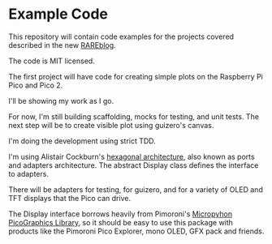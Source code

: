 # Example Code

This repository will contain code examples for the projects covered described in the new [RAREblog](https://rareblog.substack.com).

The code is MIT licensed.

The first project will have code for creating simple plots on the Raspberry Pi Pico and Pico 2.

I'll be showing my work as I go.

For now, I'm still building scaffolding, mocks for testing, and unit tests.
The next step will be to create visible plot using guizero's canvas.

I'm doing the development using strict TDD.

I'm using Alistair Cockburn's [hexagonal architecture](https://en.wikipedia.org/wiki/Hexagonal_architecture_(software)), also known as ports and adapters architecture. The abstract Display class defines the interface to adapters.

There will be adapters for testing, for guizero, and for a variety of OLED and TFT displays that the Pico can drive.

The Display interface borrows heavily from Pimoroni's [Micropyhon PicoGraphics Library](https://github.com/pimoroni/pimoroni-pico/tree/main/micropython/modules/picographics), so it should be easy to use this package with products like the Pimoroni Pico Explorer, mono OLED, GFX pack and friends.